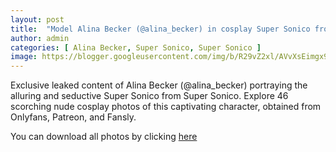 ```yaml
---
layout: post
title:  "Model Alina Becker (@alina_becker) in cosplay Super Sonico from Super Sonico - 46 leaked photos from Onlyfans, Patreon, and Fansly"
author: admin
categories: [ Alina Becker, Super Sonico, Super Sonico ]
image: https://blogger.googleusercontent.com/img/b/R29vZ2xl/AVvXsEimgx9LfUCBwbHiB8lXnKuUITPjKz5vPzGHI3xR_MEx9JNynQvoE2i_QTGNJXdElLCtbn5JLUURI1-CroyVGFXJZ-9PN1K-kdeucmOrr8NajmT4PRCo9-ETlryFmqQmsq30GPIBqWhXOK2i8jDrQRMIDJFj3PvEYxm28duY6Fzx8ZtNqopTmJ1jkbkSrK4/s1600/01.webp
---
```


Exclusive leaked content of Alina Becker (@alina_becker) portraying the alluring and seductive Super Sonico from Super Sonico. Explore 46 scorching nude cosplay photos of this captivating character, obtained from Onlyfans, Patreon, and Fansly.

<p>You can download all photos by clicking <a href="http://ouo.io/qs/OzRuKBTK?s=https://www.mediafire.com/file/3hl85lo0wi0y7fr/Model+Alina+Becker+(@alina_becker)+in+cosplay+Super+Sonico+from+Super+Sonico+-+46+leaked+photos+from+Onlyfans,+Patreon,+and+Fansly.rar/file">here</a></p>

<div class="separator" style="clear: both;"><a href="https://blogger.googleusercontent.com/img/b/R29vZ2xl/AVvXsEimgx9LfUCBwbHiB8lXnKuUITPjKz5vPzGHI3xR_MEx9JNynQvoE2i_QTGNJXdElLCtbn5JLUURI1-CroyVGFXJZ-9PN1K-kdeucmOrr8NajmT4PRCo9-ETlryFmqQmsq30GPIBqWhXOK2i8jDrQRMIDJFj3PvEYxm28duY6Fzx8ZtNqopTmJ1jkbkSrK4/s1600/01.webp" style="display: block; padding: 1em 0; text-align: center; "><img alt="" border="0" data-original-height="1920" data-original-width="1280" src="https://blogger.googleusercontent.com/img/b/R29vZ2xl/AVvXsEimgx9LfUCBwbHiB8lXnKuUITPjKz5vPzGHI3xR_MEx9JNynQvoE2i_QTGNJXdElLCtbn5JLUURI1-CroyVGFXJZ-9PN1K-kdeucmOrr8NajmT4PRCo9-ETlryFmqQmsq30GPIBqWhXOK2i8jDrQRMIDJFj3PvEYxm28duY6Fzx8ZtNqopTmJ1jkbkSrK4/s1600/01.webp"/></a></div><div class="separator" style="clear: both;"><a href="https://blogger.googleusercontent.com/img/b/R29vZ2xl/AVvXsEj9DUDeSgui5CxgAOnT9VRBQ8gsPELbmAoDGyZ341U7V8oSgsZ3SVh7dGfJtCbxfOnAVMXRzmj_c74k3m9ddNyJuyNTQkKIlLlwr3hAbtfcqZpuiuvlrncMVSlmruQOMM1fSMXdMDgxGf4GJRgWmcRONDp-I7lXaj_4csDunIdkEuf1ZsxqqrAai-6rrz4/s1600/02.webp" style="display: block; padding: 1em 0; text-align: center; "><img alt="" border="0" data-original-height="1920" data-original-width="1280" src="https://blogger.googleusercontent.com/img/b/R29vZ2xl/AVvXsEj9DUDeSgui5CxgAOnT9VRBQ8gsPELbmAoDGyZ341U7V8oSgsZ3SVh7dGfJtCbxfOnAVMXRzmj_c74k3m9ddNyJuyNTQkKIlLlwr3hAbtfcqZpuiuvlrncMVSlmruQOMM1fSMXdMDgxGf4GJRgWmcRONDp-I7lXaj_4csDunIdkEuf1ZsxqqrAai-6rrz4/s1600/02.webp"/></a></div><div class="separator" style="clear: both;"><a href="https://blogger.googleusercontent.com/img/b/R29vZ2xl/AVvXsEgs8W5VI0cN79r-1kWOOsXAQvpHTteRmAKdwqlF6lUMDaMAmj-fZrC6h-Dd0jvuYtLwdxObgaLCGI3M4IrezRfU7J81TRLpNa_5J3DGXmO30aEbRFKr-Pgtd-rcyCAxVx6k12ZkxXz9gQH6fVXJPwRAvxNMD5jdFdygZWMPPvgndbx5g1SFITqoWNKII8E/s1600/03.webp" style="display: block; padding: 1em 0; text-align: center; "><img alt="" border="0" data-original-height="1920" data-original-width="1280" src="https://blogger.googleusercontent.com/img/b/R29vZ2xl/AVvXsEgs8W5VI0cN79r-1kWOOsXAQvpHTteRmAKdwqlF6lUMDaMAmj-fZrC6h-Dd0jvuYtLwdxObgaLCGI3M4IrezRfU7J81TRLpNa_5J3DGXmO30aEbRFKr-Pgtd-rcyCAxVx6k12ZkxXz9gQH6fVXJPwRAvxNMD5jdFdygZWMPPvgndbx5g1SFITqoWNKII8E/s1600/03.webp"/></a></div><div class="separator" style="clear: both;"><a href="https://blogger.googleusercontent.com/img/b/R29vZ2xl/AVvXsEjTkpMXRAMWCrcqMWaaT3pTkd8PaDB7gLwtS38rRpT2TUxQiwoKnruj727tmOAirBxEXGZuR-yvLx35bIp55qr9XeGdTJXq3VUmj42VvwTlaUxHupp0XiVcOC2pXwIdo_78ifcZu0qN3-Rn4NE-yXoFHBRZSFG0KzyA732ai4M9ATwcsZtWsKzPm9bdfcA/s1600/04.webp" style="display: block; padding: 1em 0; text-align: center; "><img alt="" border="0" data-original-height="1920" data-original-width="1280" src="https://blogger.googleusercontent.com/img/b/R29vZ2xl/AVvXsEjTkpMXRAMWCrcqMWaaT3pTkd8PaDB7gLwtS38rRpT2TUxQiwoKnruj727tmOAirBxEXGZuR-yvLx35bIp55qr9XeGdTJXq3VUmj42VvwTlaUxHupp0XiVcOC2pXwIdo_78ifcZu0qN3-Rn4NE-yXoFHBRZSFG0KzyA732ai4M9ATwcsZtWsKzPm9bdfcA/s1600/04.webp"/></a></div><div class="separator" style="clear: both;"><a href="https://blogger.googleusercontent.com/img/b/R29vZ2xl/AVvXsEg_pQsqUmYJ8K7hBsCCjCWwWKl1Gj-5tPwfyJO2imJP7BapHW-wQSxscPlFmofywO5fK5lmK4p0brQW3yFQ2NOFHZP_i2TpPV92wJrjAx-_IxKgfR6Kf8wNfPcF87SqrGdb4JepQ1HCoc7X78TCq4hnr2lHFGVpnHEZ6QghGoCASv1G3iUIfXEKEJX3Z0U/s1600/05.webp" style="display: block; padding: 1em 0; text-align: center; "><img alt="" border="0" data-original-height="1920" data-original-width="1280" src="https://blogger.googleusercontent.com/img/b/R29vZ2xl/AVvXsEg_pQsqUmYJ8K7hBsCCjCWwWKl1Gj-5tPwfyJO2imJP7BapHW-wQSxscPlFmofywO5fK5lmK4p0brQW3yFQ2NOFHZP_i2TpPV92wJrjAx-_IxKgfR6Kf8wNfPcF87SqrGdb4JepQ1HCoc7X78TCq4hnr2lHFGVpnHEZ6QghGoCASv1G3iUIfXEKEJX3Z0U/s1600/05.webp"/></a></div><div class="separator" style="clear: both;"><a href="https://blogger.googleusercontent.com/img/b/R29vZ2xl/AVvXsEjg5BHmtvXbgOlML6SHA4Wohp5SHbwRdncM6Baf3dywvCayZvq52byJIpOml77FyY0rmPkfHrlBHu42LTAVSeW1scQORUPnq1OJHK0lYiGflnCRO1VtHvTD6bO8WUcRS-2mEPBD2L_jhyphenhyphenUipOPqps2aOeYTtTPhAI9_NEdZRUWh1rtZxErJztFWD4M8so0/s1600/06.webp" style="display: block; padding: 1em 0; text-align: center; "><img alt="" border="0" data-original-height="1920" data-original-width="1280" src="https://blogger.googleusercontent.com/img/b/R29vZ2xl/AVvXsEjg5BHmtvXbgOlML6SHA4Wohp5SHbwRdncM6Baf3dywvCayZvq52byJIpOml77FyY0rmPkfHrlBHu42LTAVSeW1scQORUPnq1OJHK0lYiGflnCRO1VtHvTD6bO8WUcRS-2mEPBD2L_jhyphenhyphenUipOPqps2aOeYTtTPhAI9_NEdZRUWh1rtZxErJztFWD4M8so0/s1600/06.webp"/></a></div><div class="separator" style="clear: both;"><a href="https://blogger.googleusercontent.com/img/b/R29vZ2xl/AVvXsEgkbaeWhF4l55qVcE8rMHzb3fTt_gZWBPsfZLous3ZyjWJfz0CLVLIDKEXz80Y10WrSQx_KfLQXbgIzdJuIEnYSl0_Of4B4Tw1W0K05axLLkC7hfBsO9TONV2zJrJq56shUp9eAoCnTVcyO1akX-JxAg23MWBr75YGviOJNh1ldaRrx5fpnTAilGgo4g1E/s1600/07.webp" style="display: block; padding: 1em 0; text-align: center; "><img alt="" border="0" data-original-height="1920" data-original-width="1280" src="https://blogger.googleusercontent.com/img/b/R29vZ2xl/AVvXsEgkbaeWhF4l55qVcE8rMHzb3fTt_gZWBPsfZLous3ZyjWJfz0CLVLIDKEXz80Y10WrSQx_KfLQXbgIzdJuIEnYSl0_Of4B4Tw1W0K05axLLkC7hfBsO9TONV2zJrJq56shUp9eAoCnTVcyO1akX-JxAg23MWBr75YGviOJNh1ldaRrx5fpnTAilGgo4g1E/s1600/07.webp"/></a></div><div class="separator" style="clear: both;"><a href="https://blogger.googleusercontent.com/img/b/R29vZ2xl/AVvXsEhaonKg0V5p0iouIAogVd3jSOo-68GdPLhJZ_Ie19fuQyeqCZcAykWFJ1OoLkSreeQQuhQtDVWUXn3tSyYaSiU45FqMBpeJPLFvWx73oCjgGF3ahe400xpPEXxTovUFtA84y4IM6WwSLcwWzc1QHqSRFfjcnVMP124pbKENFgIS0520KppEsoGhmcZEp7s/s1600/08.webp" style="display: block; padding: 1em 0; text-align: center; "><img alt="" border="0" data-original-height="1920" data-original-width="1280" src="https://blogger.googleusercontent.com/img/b/R29vZ2xl/AVvXsEhaonKg0V5p0iouIAogVd3jSOo-68GdPLhJZ_Ie19fuQyeqCZcAykWFJ1OoLkSreeQQuhQtDVWUXn3tSyYaSiU45FqMBpeJPLFvWx73oCjgGF3ahe400xpPEXxTovUFtA84y4IM6WwSLcwWzc1QHqSRFfjcnVMP124pbKENFgIS0520KppEsoGhmcZEp7s/s1600/08.webp"/></a></div><div class="separator" style="clear: both;"><a href="https://blogger.googleusercontent.com/img/b/R29vZ2xl/AVvXsEgFeF62Gj8OGL8xeq62ioxampZ-TCDZfl3ggFACPangAhf-rNNRZtXIvqAs4e-7PChqAMuyaGe6UGb3B8XATD-mECRSYg4Oi_tLr6Q28haYuYFGgdSzOLo3lCwJDhLF5czq4VnxRvZrgTbdlYAYl7EqxcHT4y-cCjnEvoXpMNdHRlkfG73JjQl-Qol3xSA/s1600/09.webp" style="display: block; padding: 1em 0; text-align: center; "><img alt="" border="0" data-original-height="1920" data-original-width="1280" src="https://blogger.googleusercontent.com/img/b/R29vZ2xl/AVvXsEgFeF62Gj8OGL8xeq62ioxampZ-TCDZfl3ggFACPangAhf-rNNRZtXIvqAs4e-7PChqAMuyaGe6UGb3B8XATD-mECRSYg4Oi_tLr6Q28haYuYFGgdSzOLo3lCwJDhLF5czq4VnxRvZrgTbdlYAYl7EqxcHT4y-cCjnEvoXpMNdHRlkfG73JjQl-Qol3xSA/s1600/09.webp"/></a></div><div class="separator" style="clear: both;"><a href="https://blogger.googleusercontent.com/img/b/R29vZ2xl/AVvXsEi1lUQcEE_MXZXKa6r_s9gUB4_Fr4N5kcqcy58IIdiMD9eeKQTQpn6Oez5P1p6gsRn-tCzet4d5fSabGPE45dTUhXfEv0dwBYhT7jj7eXZv8neqlAJIu4LD471tHMssXywB9q88syPSeKcqYnuR81WBu8XII8zEm7E_gxhRulWHwX34cEZZqT4gU0MBpDg/s1600/10.webp" style="display: block; padding: 1em 0; text-align: center; "><img alt="" border="0" data-original-height="1920" data-original-width="1280" src="https://blogger.googleusercontent.com/img/b/R29vZ2xl/AVvXsEi1lUQcEE_MXZXKa6r_s9gUB4_Fr4N5kcqcy58IIdiMD9eeKQTQpn6Oez5P1p6gsRn-tCzet4d5fSabGPE45dTUhXfEv0dwBYhT7jj7eXZv8neqlAJIu4LD471tHMssXywB9q88syPSeKcqYnuR81WBu8XII8zEm7E_gxhRulWHwX34cEZZqT4gU0MBpDg/s1600/10.webp"/></a></div><div class="separator" style="clear: both;"><a href="https://blogger.googleusercontent.com/img/b/R29vZ2xl/AVvXsEhsU8c9vcWyB7bnXN64j0dHqofWTkhXVfw1b__ZRTNTD9pL16Eu13gndfvX2psay4CzHNZ2Ce2ocvpDkfGv8fXHvyfsqjfZ1y4xAZU7bs9L1kwvJK3ckFcVryPe084PwVajO5cV6VKs78VjCGCRfHGBHeSTcUarI-tAHRGSmcAuMo-PA_cSi0_TcJyIn6w/s1600/11.webp" style="display: block; padding: 1em 0; text-align: center; "><img alt="" border="0" data-original-height="1920" data-original-width="1280" src="https://blogger.googleusercontent.com/img/b/R29vZ2xl/AVvXsEhsU8c9vcWyB7bnXN64j0dHqofWTkhXVfw1b__ZRTNTD9pL16Eu13gndfvX2psay4CzHNZ2Ce2ocvpDkfGv8fXHvyfsqjfZ1y4xAZU7bs9L1kwvJK3ckFcVryPe084PwVajO5cV6VKs78VjCGCRfHGBHeSTcUarI-tAHRGSmcAuMo-PA_cSi0_TcJyIn6w/s1600/11.webp"/></a></div><div class="separator" style="clear: both;"><a href="https://blogger.googleusercontent.com/img/b/R29vZ2xl/AVvXsEjHlZlnPB5qVNilfSEZZeue69rn78lZl30zz9ttiFHAvWF7z1yRjRLlmqGPX3sHV_hpLWq3pohumLQ607gQkrNfvoQfvtJB2pjhdPA0DFa4usdq9ZJHYn3c7Xy5ang3zMvx0vPt9MOK7HDz7od6n4RQ4O_-Q6FFFa1l8fcW-BVxxdvtOW_CEw3EElDji3w/s1600/12.webp" style="display: block; padding: 1em 0; text-align: center; "><img alt="" border="0" data-original-height="853" data-original-width="1280" src="https://blogger.googleusercontent.com/img/b/R29vZ2xl/AVvXsEjHlZlnPB5qVNilfSEZZeue69rn78lZl30zz9ttiFHAvWF7z1yRjRLlmqGPX3sHV_hpLWq3pohumLQ607gQkrNfvoQfvtJB2pjhdPA0DFa4usdq9ZJHYn3c7Xy5ang3zMvx0vPt9MOK7HDz7od6n4RQ4O_-Q6FFFa1l8fcW-BVxxdvtOW_CEw3EElDji3w/s1600/12.webp"/></a></div><div class="separator" style="clear: both;"><a href="https://blogger.googleusercontent.com/img/b/R29vZ2xl/AVvXsEh3wNSY3M8Ys7EbASLY3QR8fO7fLd-FKVCEz9OKar6pW5k7ChoR-Ni8wV-SvU8ECc62WIhGdktTVIzTe2XpEmC3yikOpVEaFYq7igEatvKWOXN95_Oh9Q_e90EQUrdron1413cn262LWW5lfCXziwr2IViRnsDG73aQnW3-bmd5ywi94s_yT_9FAqdWOBc/s1600/13.webp" style="display: block; padding: 1em 0; text-align: center; "><img alt="" border="0" data-original-height="853" data-original-width="1280" src="https://blogger.googleusercontent.com/img/b/R29vZ2xl/AVvXsEh3wNSY3M8Ys7EbASLY3QR8fO7fLd-FKVCEz9OKar6pW5k7ChoR-Ni8wV-SvU8ECc62WIhGdktTVIzTe2XpEmC3yikOpVEaFYq7igEatvKWOXN95_Oh9Q_e90EQUrdron1413cn262LWW5lfCXziwr2IViRnsDG73aQnW3-bmd5ywi94s_yT_9FAqdWOBc/s1600/13.webp"/></a></div><div class="separator" style="clear: both;"><a href="https://blogger.googleusercontent.com/img/b/R29vZ2xl/AVvXsEhB5eOOe7nCuyR-YlYtouLUgJHu-7kNx4GFwi5WCz4IYAhFijReUtFBxvWSU7FiJv0o8UdQG_D01EknBnM8sB1B3ko2Sevnnak6BrpAjuFv5eIxujgePiCk4vJDPzKSvnpEB3J_278LHimbUk_Lv4q3YLY5hMdl1wjq4ikbNKevC6ILHGJyT22MTiHcqRA/s1600/14.webp" style="display: block; padding: 1em 0; text-align: center; "><img alt="" border="0" data-original-height="1920" data-original-width="1280" src="https://blogger.googleusercontent.com/img/b/R29vZ2xl/AVvXsEhB5eOOe7nCuyR-YlYtouLUgJHu-7kNx4GFwi5WCz4IYAhFijReUtFBxvWSU7FiJv0o8UdQG_D01EknBnM8sB1B3ko2Sevnnak6BrpAjuFv5eIxujgePiCk4vJDPzKSvnpEB3J_278LHimbUk_Lv4q3YLY5hMdl1wjq4ikbNKevC6ILHGJyT22MTiHcqRA/s1600/14.webp"/></a></div><div class="separator" style="clear: both;"><a href="https://blogger.googleusercontent.com/img/b/R29vZ2xl/AVvXsEgc8mb90GS0DVqCNtAC_qc4nkwAhucdvyGTNU0-WWYbYlGmTb0oJC0npia-ByvW6YDoj5C_9g5gD3GQAs0eePjJM1jprfcL7jetEqLShCz3qRzZ0_e1QCAccQ0Ne-3fCtSmRMinZlKuJy0p2i_2Tt4I8XQtZBVsouC6PLG3yeCUQM9uOErfJXQo726cmyY/s1600/15.webp" style="display: block; padding: 1em 0; text-align: center; "><img alt="" border="0" data-original-height="1920" data-original-width="1280" src="https://blogger.googleusercontent.com/img/b/R29vZ2xl/AVvXsEgc8mb90GS0DVqCNtAC_qc4nkwAhucdvyGTNU0-WWYbYlGmTb0oJC0npia-ByvW6YDoj5C_9g5gD3GQAs0eePjJM1jprfcL7jetEqLShCz3qRzZ0_e1QCAccQ0Ne-3fCtSmRMinZlKuJy0p2i_2Tt4I8XQtZBVsouC6PLG3yeCUQM9uOErfJXQo726cmyY/s1600/15.webp"/></a></div><div class="separator" style="clear: both;"><a href="https://blogger.googleusercontent.com/img/b/R29vZ2xl/AVvXsEhtiiwmpCvCIIx2IhojMB5k7jocqk9MsfPdLOJmDBNTlHjjqHBHky2W6IgFw4ztP6E0R4ra0jGlZZIAFmiVN5tSv5-rEkcCOcfxc_7ypQP24khEpHf3HGTixB5_OVH9TMHQcI4RELTMv-ChsWFKke2HjN-gnZ8WQs9r3lg3d7i5mUA5_lcVGdN_hNQB4ZA/s1600/16.webp" style="display: block; padding: 1em 0; text-align: center; "><img alt="" border="0" data-original-height="1920" data-original-width="1280" src="https://blogger.googleusercontent.com/img/b/R29vZ2xl/AVvXsEhtiiwmpCvCIIx2IhojMB5k7jocqk9MsfPdLOJmDBNTlHjjqHBHky2W6IgFw4ztP6E0R4ra0jGlZZIAFmiVN5tSv5-rEkcCOcfxc_7ypQP24khEpHf3HGTixB5_OVH9TMHQcI4RELTMv-ChsWFKke2HjN-gnZ8WQs9r3lg3d7i5mUA5_lcVGdN_hNQB4ZA/s1600/16.webp"/></a></div><div class="separator" style="clear: both;"><a href="https://blogger.googleusercontent.com/img/b/R29vZ2xl/AVvXsEgSkHhiUokvRMGi81FlQF7cczNQD-q8Z9I1KPMB4hu7NkSeYbuRwYd4dfFKUJnEbnfbfCu56Rkz2IUK7VkRJqx5lwjX2I-kIUhGBnpYuGuR5ighNmDT1C_X3X3ofn9fXSU04h30Y_ceH0NsM4RwTAuVtzG-YXnwKrBoxonmtc0MeSxrcL60kLmtxN9Hc3k/s1600/17.webp" style="display: block; padding: 1em 0; text-align: center; "><img alt="" border="0" data-original-height="1920" data-original-width="1280" src="https://blogger.googleusercontent.com/img/b/R29vZ2xl/AVvXsEgSkHhiUokvRMGi81FlQF7cczNQD-q8Z9I1KPMB4hu7NkSeYbuRwYd4dfFKUJnEbnfbfCu56Rkz2IUK7VkRJqx5lwjX2I-kIUhGBnpYuGuR5ighNmDT1C_X3X3ofn9fXSU04h30Y_ceH0NsM4RwTAuVtzG-YXnwKrBoxonmtc0MeSxrcL60kLmtxN9Hc3k/s1600/17.webp"/></a></div><div class="separator" style="clear: both;"><a href="https://blogger.googleusercontent.com/img/b/R29vZ2xl/AVvXsEhWHRGAJhQXF2IdRdxIBr5pqNQyoBR-euS67L07Lqrn7ug0KeY4LtqZ1XLQCDcBMDvuc3jP6x7Uy9Wmie1l6yrBiMbd2hGofjtEb4AyKyE6hG9aAwreOoqqOJ_nA-Amjf1MN1SA_1_0jP_qT8-ldOnfb1zE5FKygHd0_iWsLMam1B4x6PT1V89bdIVKhVg/s1600/18.webp" style="display: block; padding: 1em 0; text-align: center; "><img alt="" border="0" data-original-height="1920" data-original-width="1280" src="https://blogger.googleusercontent.com/img/b/R29vZ2xl/AVvXsEhWHRGAJhQXF2IdRdxIBr5pqNQyoBR-euS67L07Lqrn7ug0KeY4LtqZ1XLQCDcBMDvuc3jP6x7Uy9Wmie1l6yrBiMbd2hGofjtEb4AyKyE6hG9aAwreOoqqOJ_nA-Amjf1MN1SA_1_0jP_qT8-ldOnfb1zE5FKygHd0_iWsLMam1B4x6PT1V89bdIVKhVg/s1600/18.webp"/></a></div><div class="separator" style="clear: both;"><a href="https://blogger.googleusercontent.com/img/b/R29vZ2xl/AVvXsEiEMq6JD79WZCu_c65aOXqYWq7CtJ1M-rsmekhudnH66al34YdbjcNBcY4afNNZ7VSUVvE5OpaLR7tRdVBGQTGC-fVOvrmWHlcIU_Ne2LLjwTTazUJnc2ZxdNT9BGJc7ESoiOg0bDWrOQ4ovBVVRT_gs2E0ndRF4uyyXq9tOWgpy6inkJU3mOTOFnT54j8/s1600/19.webp" style="display: block; padding: 1em 0; text-align: center; "><img alt="" border="0" data-original-height="1920" data-original-width="1280" src="https://blogger.googleusercontent.com/img/b/R29vZ2xl/AVvXsEiEMq6JD79WZCu_c65aOXqYWq7CtJ1M-rsmekhudnH66al34YdbjcNBcY4afNNZ7VSUVvE5OpaLR7tRdVBGQTGC-fVOvrmWHlcIU_Ne2LLjwTTazUJnc2ZxdNT9BGJc7ESoiOg0bDWrOQ4ovBVVRT_gs2E0ndRF4uyyXq9tOWgpy6inkJU3mOTOFnT54j8/s1600/19.webp"/></a></div><div class="separator" style="clear: both;"><a href="https://blogger.googleusercontent.com/img/b/R29vZ2xl/AVvXsEj453FVy2kn2YthzLZh8MJlT2WJhAbVWdXthQnqCO5pyacYc0W7Br-otFWRsEI_njZRWZXlvAmMhZXjw5wT4OsIScQactWCJP8uJcdxiixMq1E3zIlaIm1a4AnmERhAiW-tk_3U-ZpX6fIk_XJEkwUflX6BYFCS5jy5eqz5ZdjKzj2GLM6UreLqVfx5TfY/s1600/20.webp" style="display: block; padding: 1em 0; text-align: center; "><img alt="" border="0" data-original-height="1920" data-original-width="1280" src="https://blogger.googleusercontent.com/img/b/R29vZ2xl/AVvXsEj453FVy2kn2YthzLZh8MJlT2WJhAbVWdXthQnqCO5pyacYc0W7Br-otFWRsEI_njZRWZXlvAmMhZXjw5wT4OsIScQactWCJP8uJcdxiixMq1E3zIlaIm1a4AnmERhAiW-tk_3U-ZpX6fIk_XJEkwUflX6BYFCS5jy5eqz5ZdjKzj2GLM6UreLqVfx5TfY/s1600/20.webp"/></a></div><div class="separator" style="clear: both;"><a href="https://blogger.googleusercontent.com/img/b/R29vZ2xl/AVvXsEgF2MFmlYTNrjl1Vx24R0WFBDv-AYjolLXhwbywx2CXYAqMS4ncX_wXtC801RtGNjjegHVDgF1tm8rSgtZaEIE6p0rPfx15NDvcB_Yq28ZjYWzze9TOIwNP4L7nG2iCAsFJwu2Cso9-g5hAmEW15urXmMalsRUs9xMki8LqtHL4_UOXLVDuM55cJhiFwjY/s1600/21.webp" style="display: block; padding: 1em 0; text-align: center; "><img alt="" border="0" data-original-height="1920" data-original-width="1280" src="https://blogger.googleusercontent.com/img/b/R29vZ2xl/AVvXsEgF2MFmlYTNrjl1Vx24R0WFBDv-AYjolLXhwbywx2CXYAqMS4ncX_wXtC801RtGNjjegHVDgF1tm8rSgtZaEIE6p0rPfx15NDvcB_Yq28ZjYWzze9TOIwNP4L7nG2iCAsFJwu2Cso9-g5hAmEW15urXmMalsRUs9xMki8LqtHL4_UOXLVDuM55cJhiFwjY/s1600/21.webp"/></a></div><div class="separator" style="clear: both;"><a href="https://blogger.googleusercontent.com/img/b/R29vZ2xl/AVvXsEjjLWVwOEhH76AP6mGvnJ2dLX3oAu_7Z488DPzxE05A_NnkAzQENwliob6jYYkj4JSiAoayCNOIj6v7ORsn-GI8JvFlrysD3buT4k7fAhlya9AImN6eyXTY_HH8ChymikViNjgdZExvEksP4x0KUfBedBN6yR3aKRGSAMHJ8h5wlU3mx_zGas2xYFPJIEI/s1600/22.webp" style="display: block; padding: 1em 0; text-align: center; "><img alt="" border="0" data-original-height="1920" data-original-width="1280" src="https://blogger.googleusercontent.com/img/b/R29vZ2xl/AVvXsEjjLWVwOEhH76AP6mGvnJ2dLX3oAu_7Z488DPzxE05A_NnkAzQENwliob6jYYkj4JSiAoayCNOIj6v7ORsn-GI8JvFlrysD3buT4k7fAhlya9AImN6eyXTY_HH8ChymikViNjgdZExvEksP4x0KUfBedBN6yR3aKRGSAMHJ8h5wlU3mx_zGas2xYFPJIEI/s1600/22.webp"/></a></div><div class="separator" style="clear: both;"><a href="https://blogger.googleusercontent.com/img/b/R29vZ2xl/AVvXsEhoi0ffs44YOJBrEJSnWn3jwA795QpG4Y-5SaK0D5sQNGCGydscvqxBJolt7br66L5SF3lxGbpzlcA9zHFAoV4d5BLcfYGd5crp0NNSuqvcR1RSy9fnVBHWigXyIUwobhDKTS_CZ6vdpnstGoNYRINhXdG09w_XApGmGLuaXXSO9qyooG7JTy5Z_LOFDhs/s1600/23.webp" style="display: block; padding: 1em 0; text-align: center; "><img alt="" border="0" data-original-height="1920" data-original-width="1280" src="https://blogger.googleusercontent.com/img/b/R29vZ2xl/AVvXsEhoi0ffs44YOJBrEJSnWn3jwA795QpG4Y-5SaK0D5sQNGCGydscvqxBJolt7br66L5SF3lxGbpzlcA9zHFAoV4d5BLcfYGd5crp0NNSuqvcR1RSy9fnVBHWigXyIUwobhDKTS_CZ6vdpnstGoNYRINhXdG09w_XApGmGLuaXXSO9qyooG7JTy5Z_LOFDhs/s1600/23.webp"/></a></div><div class="separator" style="clear: both;"><a href="https://blogger.googleusercontent.com/img/b/R29vZ2xl/AVvXsEhj8VEcdoG_GOvrLpr3MEhbMLr_SHgBHkvOM5atN-Tp9tt8s6pUrJyKt8dr4vL-FvfvckTJBmHWLZWUt9LttfxuExYbtDH9uCHvfity0lXp0uX5zGldBhAKp71DqOaUxzmGLKRq0pEIJ5cxJxaBBIJ4WxLlMPxYfOfPoAMLMoRHrQnJpN98VeXRAD6x_9c/s1600/24.webp" style="display: block; padding: 1em 0; text-align: center; "><img alt="" border="0" data-original-height="1920" data-original-width="1280" src="https://blogger.googleusercontent.com/img/b/R29vZ2xl/AVvXsEhj8VEcdoG_GOvrLpr3MEhbMLr_SHgBHkvOM5atN-Tp9tt8s6pUrJyKt8dr4vL-FvfvckTJBmHWLZWUt9LttfxuExYbtDH9uCHvfity0lXp0uX5zGldBhAKp71DqOaUxzmGLKRq0pEIJ5cxJxaBBIJ4WxLlMPxYfOfPoAMLMoRHrQnJpN98VeXRAD6x_9c/s1600/24.webp"/></a></div><div class="separator" style="clear: both;"><a href="https://blogger.googleusercontent.com/img/b/R29vZ2xl/AVvXsEjWmAVTbi8KuQYT7xYtuGDSt13Kt4RPOtNOdHiHMa783Os-m1mleBT1lcFGkcIrQu-vjYsGwzRLDQ2f0p1pAgItcDP4HeDrbTnnUc7BahieZ7Uu7_jkX2ec-wfK83zn2wxASegnGd-Ygl3IcSBetif8lKbiHoIGBLd2jd0mtYgjPEMxclRxeKW2h_tq5XA/s1600/25.webp" style="display: block; padding: 1em 0; text-align: center; "><img alt="" border="0" data-original-height="1920" data-original-width="1280" src="https://blogger.googleusercontent.com/img/b/R29vZ2xl/AVvXsEjWmAVTbi8KuQYT7xYtuGDSt13Kt4RPOtNOdHiHMa783Os-m1mleBT1lcFGkcIrQu-vjYsGwzRLDQ2f0p1pAgItcDP4HeDrbTnnUc7BahieZ7Uu7_jkX2ec-wfK83zn2wxASegnGd-Ygl3IcSBetif8lKbiHoIGBLd2jd0mtYgjPEMxclRxeKW2h_tq5XA/s1600/25.webp"/></a></div><div class="separator" style="clear: both;"><a href="https://blogger.googleusercontent.com/img/b/R29vZ2xl/AVvXsEj6pevWDWtmT8O-Ss7dWJ1NUPAbiQhNhGKHMpMG0W4C57aGp0sMG36540DiqJrzqwFxbN7r532mWexwgoHSbfami89fhKrEj-xp9pnRj8M3VmiI6HAOFF3lm87KeMDP3SQ_qERthU9VlYITd6aelpUCDrT9EYoXk7oAVdi7aa5_Cw7zIz3NqclDxPVdjvk/s1600/26.webp" style="display: block; padding: 1em 0; text-align: center; "><img alt="" border="0" data-original-height="1920" data-original-width="1280" src="https://blogger.googleusercontent.com/img/b/R29vZ2xl/AVvXsEj6pevWDWtmT8O-Ss7dWJ1NUPAbiQhNhGKHMpMG0W4C57aGp0sMG36540DiqJrzqwFxbN7r532mWexwgoHSbfami89fhKrEj-xp9pnRj8M3VmiI6HAOFF3lm87KeMDP3SQ_qERthU9VlYITd6aelpUCDrT9EYoXk7oAVdi7aa5_Cw7zIz3NqclDxPVdjvk/s1600/26.webp"/></a></div><div class="separator" style="clear: both;"><a href="https://blogger.googleusercontent.com/img/b/R29vZ2xl/AVvXsEggZphs_IEr04vZc-qQedZAWg1qoWlhZ3nrzKQN3Qy6IbMmRXhqj2n0m_mJGD2GHy_acusxMOVHHhYYeuO4wZa4CjCn7qEwhwl5jhPfmSVv3NvHJKZCs-oVmnYwjqQx7gn6AeWhERKsOK1cqVPo-JOoHimwKH6CVPd_JYdR2nrovZtXCz1IsKVZA4P9zq8/s1600/27.webp" style="display: block; padding: 1em 0; text-align: center; "><img alt="" border="0" data-original-height="1920" data-original-width="1280" src="https://blogger.googleusercontent.com/img/b/R29vZ2xl/AVvXsEggZphs_IEr04vZc-qQedZAWg1qoWlhZ3nrzKQN3Qy6IbMmRXhqj2n0m_mJGD2GHy_acusxMOVHHhYYeuO4wZa4CjCn7qEwhwl5jhPfmSVv3NvHJKZCs-oVmnYwjqQx7gn6AeWhERKsOK1cqVPo-JOoHimwKH6CVPd_JYdR2nrovZtXCz1IsKVZA4P9zq8/s1600/27.webp"/></a></div><div class="separator" style="clear: both;"><a href="https://blogger.googleusercontent.com/img/b/R29vZ2xl/AVvXsEhpI42_9RBvStTWl5n8Fgq-N2amQSqsSD15chdBOnosSWBXS3hyphenhyphenpHVWH5iSPC3Ur6x14tPRgQTC-UiVjFYwSeqZMlXEc-guRMC-4sjAfRGfSqPAvcfkweVpk32iDkD7SelmjayDRWs3ki9cAKkw9LxE_DS6LNBfxlKHXOuAQajCB69rukxP2WRPIdLqfpE/s1600/28.webp" style="display: block; padding: 1em 0; text-align: center; "><img alt="" border="0" data-original-height="1920" data-original-width="1280" src="https://blogger.googleusercontent.com/img/b/R29vZ2xl/AVvXsEhpI42_9RBvStTWl5n8Fgq-N2amQSqsSD15chdBOnosSWBXS3hyphenhyphenpHVWH5iSPC3Ur6x14tPRgQTC-UiVjFYwSeqZMlXEc-guRMC-4sjAfRGfSqPAvcfkweVpk32iDkD7SelmjayDRWs3ki9cAKkw9LxE_DS6LNBfxlKHXOuAQajCB69rukxP2WRPIdLqfpE/s1600/28.webp"/></a></div><div class="separator" style="clear: both;"><a href="https://blogger.googleusercontent.com/img/b/R29vZ2xl/AVvXsEiZaZYQQtdzbTcG9McPbae8OUC2eXsr09uEOJMQu2CO0Qr2GpKxclvPdYw0PBQVJZzE42UQQET9n8Q_LbQeXvGBjiYVP7CoGpH1IA1Wo7CtcplAbx6HZmULhIQe7G67_xHRrOiuNGYualLfSMLxy9dtO-h8CjtD9p8Wq6DZt3E0f7yl6AFuY2hkFbb_6KQ/s1600/29.webp" style="display: block; padding: 1em 0; text-align: center; "><img alt="" border="0" data-original-height="1920" data-original-width="1280" src="https://blogger.googleusercontent.com/img/b/R29vZ2xl/AVvXsEiZaZYQQtdzbTcG9McPbae8OUC2eXsr09uEOJMQu2CO0Qr2GpKxclvPdYw0PBQVJZzE42UQQET9n8Q_LbQeXvGBjiYVP7CoGpH1IA1Wo7CtcplAbx6HZmULhIQe7G67_xHRrOiuNGYualLfSMLxy9dtO-h8CjtD9p8Wq6DZt3E0f7yl6AFuY2hkFbb_6KQ/s1600/29.webp"/></a></div><div class="separator" style="clear: both;"><a href="https://blogger.googleusercontent.com/img/b/R29vZ2xl/AVvXsEjXcT8O2eOImHWyro6crBR9w0ZvO91i7dpijjDJdulIPISvdIC2DgHVX41nkqmjsfS_UGox9SE6kReflFyqL7L_1yfRU5I1u3jcmNdnBdkH6v56aLatyapNYZIQ5gl5GOwqzCwTmySgmKws9inKgteP3qXvtTZMNxChGRf4HpaqvinpzyRPMsq5pflz5m4/s1600/30.webp" style="display: block; padding: 1em 0; text-align: center; "><img alt="" border="0" data-original-height="1920" data-original-width="1280" src="https://blogger.googleusercontent.com/img/b/R29vZ2xl/AVvXsEjXcT8O2eOImHWyro6crBR9w0ZvO91i7dpijjDJdulIPISvdIC2DgHVX41nkqmjsfS_UGox9SE6kReflFyqL7L_1yfRU5I1u3jcmNdnBdkH6v56aLatyapNYZIQ5gl5GOwqzCwTmySgmKws9inKgteP3qXvtTZMNxChGRf4HpaqvinpzyRPMsq5pflz5m4/s1600/30.webp"/></a></div><div class="separator" style="clear: both;"><a href="https://blogger.googleusercontent.com/img/b/R29vZ2xl/AVvXsEgLCxZp28QViVUg6IuKz62p2jiLcUVbVGu5tLmkMGUoXVQk1gH48G8UNgwrww1I9boDNddXSuA8R1MCuEodj08OOgdyCElmzazSw8UnZ8GQjxH1peo9PgSgoab9tDSIOVW281fQmyrwnpHNMEATqwJSl_eP2ezZTkcyC6kHXah7tHdB1h2RKGN0CUqJv6Q/s1600/31.webp" style="display: block; padding: 1em 0; text-align: center; "><img alt="" border="0" data-original-height="853" data-original-width="1280" src="https://blogger.googleusercontent.com/img/b/R29vZ2xl/AVvXsEgLCxZp28QViVUg6IuKz62p2jiLcUVbVGu5tLmkMGUoXVQk1gH48G8UNgwrww1I9boDNddXSuA8R1MCuEodj08OOgdyCElmzazSw8UnZ8GQjxH1peo9PgSgoab9tDSIOVW281fQmyrwnpHNMEATqwJSl_eP2ezZTkcyC6kHXah7tHdB1h2RKGN0CUqJv6Q/s1600/31.webp"/></a></div><div class="separator" style="clear: both;"><a href="https://blogger.googleusercontent.com/img/b/R29vZ2xl/AVvXsEil6xwn-vkXgwYoosf24Km6gEUaV5MKoCQfB_2vBxr_Dzf2rfGiWzVdAd4fEDeB9rXWFumRfDJsse8vDRizAH8GAr559TovPzjlX9FuafZir0X-_NGx-Bi6o2MQCD4T2h-vUM9rJRyoGvtOTZY1fqD5P1mOyZGS_om2GeiRFMG9__-hOJw_WQZRXlQhOL4/s1600/32.webp" style="display: block; padding: 1em 0; text-align: center; "><img alt="" border="0" data-original-height="1708" data-original-width="1280" src="https://blogger.googleusercontent.com/img/b/R29vZ2xl/AVvXsEil6xwn-vkXgwYoosf24Km6gEUaV5MKoCQfB_2vBxr_Dzf2rfGiWzVdAd4fEDeB9rXWFumRfDJsse8vDRizAH8GAr559TovPzjlX9FuafZir0X-_NGx-Bi6o2MQCD4T2h-vUM9rJRyoGvtOTZY1fqD5P1mOyZGS_om2GeiRFMG9__-hOJw_WQZRXlQhOL4/s1600/32.webp"/></a></div><div class="separator" style="clear: both;"><a href="https://blogger.googleusercontent.com/img/b/R29vZ2xl/AVvXsEi_NYd7Yc8EfIJo9d9pglVVZdTkE2qUu1JWuv0OHhICn0FqHTQs5lKDHoJ-kbxPKcxX17dMwZOvhTiHw8eCia9Oia3A35Il07hpLBWhsAHOVoOCZaIld62hqjyzupjKftnQW9TxZxYVi8dvpa70DA8NLRqKK72REVjX1vT8I7h2BTCy0MGfAH1dtMp67OQ/s1600/33.webp" style="display: block; padding: 1em 0; text-align: center; "><img alt="" border="0" data-original-height="1708" data-original-width="1280" src="https://blogger.googleusercontent.com/img/b/R29vZ2xl/AVvXsEi_NYd7Yc8EfIJo9d9pglVVZdTkE2qUu1JWuv0OHhICn0FqHTQs5lKDHoJ-kbxPKcxX17dMwZOvhTiHw8eCia9Oia3A35Il07hpLBWhsAHOVoOCZaIld62hqjyzupjKftnQW9TxZxYVi8dvpa70DA8NLRqKK72REVjX1vT8I7h2BTCy0MGfAH1dtMp67OQ/s1600/33.webp"/></a></div><div class="separator" style="clear: both;"><a href="https://blogger.googleusercontent.com/img/b/R29vZ2xl/AVvXsEi73aAtn19htkAW1H0NdAwouPz9AZlsARXIACFqtt-NH63YDNsjsaHGFw11PKQ2_dFt68LjTOiuCxAuBzvABf5pcv8ytOpCw9L8VCZLryIEenbWBk9WAS-_9TYLLN0ifh70K-6u-lZCHvCqx_4X5UxVKbDTjzDGOIzimOcWl9qmPD-8egYFPx6Lw9-z3xY/s1600/34.webp" style="display: block; padding: 1em 0; text-align: center; "><img alt="" border="0" data-original-height="1708" data-original-width="1280" src="https://blogger.googleusercontent.com/img/b/R29vZ2xl/AVvXsEi73aAtn19htkAW1H0NdAwouPz9AZlsARXIACFqtt-NH63YDNsjsaHGFw11PKQ2_dFt68LjTOiuCxAuBzvABf5pcv8ytOpCw9L8VCZLryIEenbWBk9WAS-_9TYLLN0ifh70K-6u-lZCHvCqx_4X5UxVKbDTjzDGOIzimOcWl9qmPD-8egYFPx6Lw9-z3xY/s1600/34.webp"/></a></div><div class="separator" style="clear: both;"><a href="https://blogger.googleusercontent.com/img/b/R29vZ2xl/AVvXsEjqpf8jVtyxpVKOb7UzEQAz2ME_xqljOFVPGPxekTDNU34kzUWVT9T-jMGj4xb60vx53hgWalg4z7-CkEJwYxyyaauTdxiZYjs_82dgjKgDRL7IGhR-PeQSM2kFasXnwAVEFTZPkyr5pIL7SfJVSoIyPVw6yHZxVHfWuj6FxnYw1lFNPDcjYDtzg6gMpUU/s1600/35.webp" style="display: block; padding: 1em 0; text-align: center; "><img alt="" border="0" data-original-height="1723" data-original-width="1280" src="https://blogger.googleusercontent.com/img/b/R29vZ2xl/AVvXsEjqpf8jVtyxpVKOb7UzEQAz2ME_xqljOFVPGPxekTDNU34kzUWVT9T-jMGj4xb60vx53hgWalg4z7-CkEJwYxyyaauTdxiZYjs_82dgjKgDRL7IGhR-PeQSM2kFasXnwAVEFTZPkyr5pIL7SfJVSoIyPVw6yHZxVHfWuj6FxnYw1lFNPDcjYDtzg6gMpUU/s1600/35.webp"/></a></div><div class="separator" style="clear: both;"><a href="https://blogger.googleusercontent.com/img/b/R29vZ2xl/AVvXsEgcJ8u9CN7wW5OBzLI6NC39ZFYVPrXwBCpCBmFwtgC9iEFZ_qYyDXsMJVsV5QjDGsU7kwEQ2Fy8d5yez45Z1maKqFufHur0G7oQdVhgTOBIR4luQJ69GBvVco-BVNiI8ZWXQY_9YYnbUuMJZosFiQsJBwGu0HxEHAy9MvgSagwoDZgTA0-ba2aDAyriUHo/s1600/36.webp" style="display: block; padding: 1em 0; text-align: center; "><img alt="" border="0" data-original-height="1707" data-original-width="1280" src="https://blogger.googleusercontent.com/img/b/R29vZ2xl/AVvXsEgcJ8u9CN7wW5OBzLI6NC39ZFYVPrXwBCpCBmFwtgC9iEFZ_qYyDXsMJVsV5QjDGsU7kwEQ2Fy8d5yez45Z1maKqFufHur0G7oQdVhgTOBIR4luQJ69GBvVco-BVNiI8ZWXQY_9YYnbUuMJZosFiQsJBwGu0HxEHAy9MvgSagwoDZgTA0-ba2aDAyriUHo/s1600/36.webp"/></a></div><div class="separator" style="clear: both;"><a href="https://blogger.googleusercontent.com/img/b/R29vZ2xl/AVvXsEhHhPAWE99CoXPL88E_CkFiZzdYIj-R4FBkDeraQKO29VpId7ZLFoUokZWS_oCYgAD1kyjK5zCxf1qLMVea1oWBlM5F4g9kPVApy6XTrv0AwfLYMB5Ud9k_-g-DJpYB7A44AS2zz7MBfzuJ-yXwtcbyCLASqdceydhNJ1qAaIqKzsvTvbILfeZ_bMpAeek/s1600/37.webp" style="display: block; padding: 1em 0; text-align: center; "><img alt="" border="0" data-original-height="1707" data-original-width="1280" src="https://blogger.googleusercontent.com/img/b/R29vZ2xl/AVvXsEhHhPAWE99CoXPL88E_CkFiZzdYIj-R4FBkDeraQKO29VpId7ZLFoUokZWS_oCYgAD1kyjK5zCxf1qLMVea1oWBlM5F4g9kPVApy6XTrv0AwfLYMB5Ud9k_-g-DJpYB7A44AS2zz7MBfzuJ-yXwtcbyCLASqdceydhNJ1qAaIqKzsvTvbILfeZ_bMpAeek/s1600/37.webp"/></a></div><div class="separator" style="clear: both;"><a href="https://blogger.googleusercontent.com/img/b/R29vZ2xl/AVvXsEiTwsMzdKc498fpR7OyYwweFaKOr2iUjlw7rLYCjUCw2GZfkYtdWDTfF7OGNnLsUl9pPBGguP6Ag5a4SSsZ-ng5d6eCtlfesMC2vAFjGjdq63E1XqlhwcYbExYKtfqrQoaDZMlX2jDBuDE7Rud_gLW7DlqSfUEY01aZNvn4HOPRiieYwxthJ2FMmo0H-xo/s1600/38.webp" style="display: block; padding: 1em 0; text-align: center; "><img alt="" border="0" data-original-height="1707" data-original-width="1280" src="https://blogger.googleusercontent.com/img/b/R29vZ2xl/AVvXsEiTwsMzdKc498fpR7OyYwweFaKOr2iUjlw7rLYCjUCw2GZfkYtdWDTfF7OGNnLsUl9pPBGguP6Ag5a4SSsZ-ng5d6eCtlfesMC2vAFjGjdq63E1XqlhwcYbExYKtfqrQoaDZMlX2jDBuDE7Rud_gLW7DlqSfUEY01aZNvn4HOPRiieYwxthJ2FMmo0H-xo/s1600/38.webp"/></a></div><div class="separator" style="clear: both;"><a href="https://blogger.googleusercontent.com/img/b/R29vZ2xl/AVvXsEg6X3q4cpdzYa2CjdypGRk8Ia35cxTwlASCcO5guVV9Keb2ZfgZDo7QBEneUqnpbfKqK9m94rQKHugeib4CY5Z5mFBI6TinAwZ3t9FkWhs7TycUPvVTai9hL2Vo1JJ-Mdw77c0WuenVQGiOSjcWYbv5kBX1-Ac-ai5MJCj76FKw8dzmIkGgkkGasKtkq84/s1600/39.webp" style="display: block; padding: 1em 0; text-align: center; "><img alt="" border="0" data-original-height="1707" data-original-width="1280" src="https://blogger.googleusercontent.com/img/b/R29vZ2xl/AVvXsEg6X3q4cpdzYa2CjdypGRk8Ia35cxTwlASCcO5guVV9Keb2ZfgZDo7QBEneUqnpbfKqK9m94rQKHugeib4CY5Z5mFBI6TinAwZ3t9FkWhs7TycUPvVTai9hL2Vo1JJ-Mdw77c0WuenVQGiOSjcWYbv5kBX1-Ac-ai5MJCj76FKw8dzmIkGgkkGasKtkq84/s1600/39.webp"/></a></div><div class="separator" style="clear: both;"><a href="https://blogger.googleusercontent.com/img/b/R29vZ2xl/AVvXsEgcNWvupAZ5TeBrL97JctLJMfy82QEzFlYi0zgaEKnFd4mLBY-I2VnsHfT3JAC3E7aiZLATS4aIMzb3TXf-WXD_2w1aa2Jn_o48opXnIHpQnQP9gZ5UyvyYkd8-IyGeb9_LHsHdJA5rdP7V-pe95pI_Mr1RTIf4BH5gI0LleZXG6MBkOG4uWlqJ2ncWlkY/s1600/40.webp" style="display: block; padding: 1em 0; text-align: center; "><img alt="" border="0" data-original-height="1707" data-original-width="1280" src="https://blogger.googleusercontent.com/img/b/R29vZ2xl/AVvXsEgcNWvupAZ5TeBrL97JctLJMfy82QEzFlYi0zgaEKnFd4mLBY-I2VnsHfT3JAC3E7aiZLATS4aIMzb3TXf-WXD_2w1aa2Jn_o48opXnIHpQnQP9gZ5UyvyYkd8-IyGeb9_LHsHdJA5rdP7V-pe95pI_Mr1RTIf4BH5gI0LleZXG6MBkOG4uWlqJ2ncWlkY/s1600/40.webp"/></a></div><div class="separator" style="clear: both;"><a href="https://blogger.googleusercontent.com/img/b/R29vZ2xl/AVvXsEgRAViDfD6em0UHpHgCSaIObSc4qv8ITZLvYJiJH5KN1XcyaX030trHGaV46_sr6GODyiyYLyuVS-O8AyPku-EDX69n7Fj039Zs23iJjPPSgZdasLsbWvhktuK8wDfe4EvQ7dSajoj9N57T5cPg8xGXHmHJpR3ILDKzFPs7hRNcdGOWg-dmHcrHytZLp9U/s1600/41.webp" style="display: block; padding: 1em 0; text-align: center; "><img alt="" border="0" data-original-height="1707" data-original-width="1280" src="https://blogger.googleusercontent.com/img/b/R29vZ2xl/AVvXsEgRAViDfD6em0UHpHgCSaIObSc4qv8ITZLvYJiJH5KN1XcyaX030trHGaV46_sr6GODyiyYLyuVS-O8AyPku-EDX69n7Fj039Zs23iJjPPSgZdasLsbWvhktuK8wDfe4EvQ7dSajoj9N57T5cPg8xGXHmHJpR3ILDKzFPs7hRNcdGOWg-dmHcrHytZLp9U/s1600/41.webp"/></a></div><div class="separator" style="clear: both;"><a href="https://blogger.googleusercontent.com/img/b/R29vZ2xl/AVvXsEiqdxThkDeHu-tcQVZ1_l1HFF1krUkAXH9DcWGlEQk-4KlFiAAWB4ksS4CFg_5BL7Pcw68dZedisdWXGRoXoPgUNC0-HUWExUB5xaj3aOx5vC81X5P8WHTJzvWh7WJxdoPIo2a8biBvnrYtMHl6mUcg5OAUUGLU_JUortMCi6CJy_X8ezgDn1GnTCVykMc/s1600/42.webp" style="display: block; padding: 1em 0; text-align: center; "><img alt="" border="0" data-original-height="1707" data-original-width="1280" src="https://blogger.googleusercontent.com/img/b/R29vZ2xl/AVvXsEiqdxThkDeHu-tcQVZ1_l1HFF1krUkAXH9DcWGlEQk-4KlFiAAWB4ksS4CFg_5BL7Pcw68dZedisdWXGRoXoPgUNC0-HUWExUB5xaj3aOx5vC81X5P8WHTJzvWh7WJxdoPIo2a8biBvnrYtMHl6mUcg5OAUUGLU_JUortMCi6CJy_X8ezgDn1GnTCVykMc/s1600/42.webp"/></a></div><div class="separator" style="clear: both;"><a href="https://blogger.googleusercontent.com/img/b/R29vZ2xl/AVvXsEj622NwjlmOjj5S0mHgVs-eVfItDYiA3FH55JMWBCvbKwmJIs-5RLIV9QkVeKCPJpK41jTxOE-W-z1-c0DRF07lZg_1ViKPwjT4m1Y2iiVP1cXGysdgmrE5Awe0cMRxEAzb80j7MPBtT3vNdYUJ2fJzB1atlATgQr_Rhwd0eQG9qGum2dlkln70YhK1178/s1600/43.webp" style="display: block; padding: 1em 0; text-align: center; "><img alt="" border="0" data-original-height="1707" data-original-width="1280" src="https://blogger.googleusercontent.com/img/b/R29vZ2xl/AVvXsEj622NwjlmOjj5S0mHgVs-eVfItDYiA3FH55JMWBCvbKwmJIs-5RLIV9QkVeKCPJpK41jTxOE-W-z1-c0DRF07lZg_1ViKPwjT4m1Y2iiVP1cXGysdgmrE5Awe0cMRxEAzb80j7MPBtT3vNdYUJ2fJzB1atlATgQr_Rhwd0eQG9qGum2dlkln70YhK1178/s1600/43.webp"/></a></div><div class="separator" style="clear: both;"><a href="https://blogger.googleusercontent.com/img/b/R29vZ2xl/AVvXsEjMZWrsI6Zh5-K2aR0-cxp4rm03SQXCXeqkPAEvvQ7Sx1z_nbUDzk9gtRWVswql8EBkPJtGed8uRTZ3wAcBqBKG94UI0s3_sdfEDJPZ7dZvd9KUB7ULrxRTg_R9TRYTRdOpPgUpP08hmz2hgBfrm85l0LpTD7-bSHq-qWdjVKJsPuKb2sjqBD8WASCIzCo/s1600/44.webp" style="display: block; padding: 1em 0; text-align: center; "><img alt="" border="0" data-original-height="1707" data-original-width="1280" src="https://blogger.googleusercontent.com/img/b/R29vZ2xl/AVvXsEjMZWrsI6Zh5-K2aR0-cxp4rm03SQXCXeqkPAEvvQ7Sx1z_nbUDzk9gtRWVswql8EBkPJtGed8uRTZ3wAcBqBKG94UI0s3_sdfEDJPZ7dZvd9KUB7ULrxRTg_R9TRYTRdOpPgUpP08hmz2hgBfrm85l0LpTD7-bSHq-qWdjVKJsPuKb2sjqBD8WASCIzCo/s1600/44.webp"/></a></div><div class="separator" style="clear: both;"><a href="https://blogger.googleusercontent.com/img/b/R29vZ2xl/AVvXsEhtwbp4Ta2l1mw3Gr0eOUhRIIZ0-SAIBoePRhat0NHrmL4GT7lNmIAL-QoaL7igmoiZCwXqWQ8SSWGSLFBFSm0w98Z8lcKjAJolE4rg7sSz7wwTHIXdAQSfYvjGyRIpLvbIc0wP_27w8ZlNwatQeE4jrerd6rWaQo_qL2xnbaYDyw_tEllVDn1ENbrW068/s1600/45.webp" style="display: block; padding: 1em 0; text-align: center; "><img alt="" border="0" data-original-height="1707" data-original-width="1280" src="https://blogger.googleusercontent.com/img/b/R29vZ2xl/AVvXsEhtwbp4Ta2l1mw3Gr0eOUhRIIZ0-SAIBoePRhat0NHrmL4GT7lNmIAL-QoaL7igmoiZCwXqWQ8SSWGSLFBFSm0w98Z8lcKjAJolE4rg7sSz7wwTHIXdAQSfYvjGyRIpLvbIc0wP_27w8ZlNwatQeE4jrerd6rWaQo_qL2xnbaYDyw_tEllVDn1ENbrW068/s1600/45.webp"/></a></div><div class="separator" style="clear: both;"><a href="https://blogger.googleusercontent.com/img/b/R29vZ2xl/AVvXsEiLmznzUHgE6IgK_dZtudL0RksbwgPZc0d5Sz6DQhpm4HGzY9J6f_gob9tBLpQtyDLTEE8tlvGLZJQTAQb4AGJ9aZsVLNmaCSmmFShN33luEKQ1fwa2yTdSycz_Gj3Omay-phz3icB2BWmVXfSNaycmvgsht7hpWbYUEeq0USrYyeVsVWUdS3M9GWFBX0E/s1600/46.webp" style="display: block; padding: 1em 0; text-align: center; "><img alt="" border="0" data-original-height="1708" data-original-width="1280" src="https://blogger.googleusercontent.com/img/b/R29vZ2xl/AVvXsEiLmznzUHgE6IgK_dZtudL0RksbwgPZc0d5Sz6DQhpm4HGzY9J6f_gob9tBLpQtyDLTEE8tlvGLZJQTAQb4AGJ9aZsVLNmaCSmmFShN33luEKQ1fwa2yTdSycz_Gj3Omay-phz3icB2BWmVXfSNaycmvgsht7hpWbYUEeq0USrYyeVsVWUdS3M9GWFBX0E/s1600/46.webp"/></a></div>
